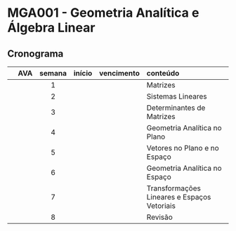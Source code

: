 # MGA001 - Geometria Analítica e Álgebra Linear

## Cronograma

|   | AVA | semana | início | vencimento | conteúdo |
|:---:|:---:|:---:|:---:|:---:|:---|
|  |  | 1 |  |  | Matrizes |
|  |  | 2 |  |  | Sistemas Lineares |
|  |  | 3 |  |  | Determinantes de Matrizes |
|  |  | 4 |  |  | Geometria Analítica no Plano |
|  |  | 5 |  |  | Vetores no Plano e no Espaço |
|  |  | 6 |  |  | Geometria Analítica no Espaço |
|  |  | 7 |  |  | Transformações Lineares e Espaços Vetoriais |
|  |  | 8 |  |  | Revisão |